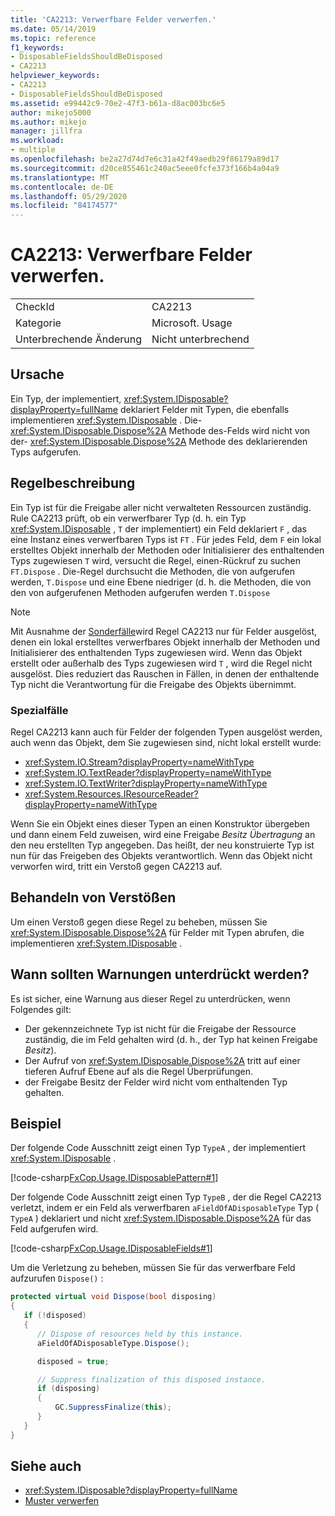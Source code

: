 ```yaml
---
title: 'CA2213: Verwerfbare Felder verwerfen.'
ms.date: 05/14/2019
ms.topic: reference
f1_keywords:
- DisposableFieldsShouldBeDisposed
- CA2213
helpviewer_keywords:
- CA2213
- DisposableFieldsShouldBeDisposed
ms.assetid: e99442c9-70e2-47f3-b61a-d8ac003bc6e5
author: mikejo5000
ms.author: mikejo
manager: jillfra
ms.workload:
- multiple
ms.openlocfilehash: be2a27d74d7e6c31a42f49aedb29f86179a89d17
ms.sourcegitcommit: d20ce855461c240ac5eee0fcfe373f166b4a04a9
ms.translationtype: MT
ms.contentlocale: de-DE
ms.lasthandoff: 05/29/2020
ms.locfileid: "84174577"
---
```

# <a name="ca2213-disposable-fields-should-be-disposed"></a>CA2213: Verwerfbare Felder verwerfen.

|||
|-|-|
|CheckId|CA2213|
|Kategorie|Microsoft. Usage|
|Unterbrechende Änderung|Nicht unterbrechend|

## <a name="cause"></a>Ursache

Ein Typ, der implementiert, <xref:System.IDisposable?displayProperty=fullName> deklariert Felder mit Typen, die ebenfalls implementieren <xref:System.IDisposable> . Die- <xref:System.IDisposable.Dispose%2A> Methode des-Felds wird nicht von der- <xref:System.IDisposable.Dispose%2A> Methode des deklarierenden Typs aufgerufen.

## <a name="rule-description"></a>Regelbeschreibung

Ein Typ ist für die Freigabe aller nicht verwalteten Ressourcen zuständig. Rule CA2213 prüft, ob ein verwerfbarer Typ (d. h. ein Typ <xref:System.IDisposable> , `T` der implementiert) ein Feld deklariert `F` , das eine Instanz eines verwerfbaren Typs ist `FT` . Für jedes Feld, dem `F` ein lokal erstelltes Objekt innerhalb der Methoden oder Initialisierer des enthaltenden Typs zugewiesen `T` wird, versucht die Regel, einen-Rückruf zu suchen `FT.Dispose` . Die-Regel durchsucht die Methoden, die von aufgerufen werden, `T.Dispose` und eine Ebene niedriger (d. h. die Methoden, die von den von aufgerufenen Methoden aufgerufen werden `T.Dispose`

> [!NOTE]
> Mit Ausnahme der [Sonderfälle](#special-cases)wird Regel CA2213 nur für Felder ausgelöst, denen ein lokal erstelltes verwerfbares Objekt innerhalb der Methoden und Initialisierer des enthaltenden Typs zugewiesen wird. Wenn das Objekt erstellt oder außerhalb des Typs zugewiesen wird `T` , wird die Regel nicht ausgelöst. Dies reduziert das Rauschen in Fällen, in denen der enthaltende Typ nicht die Verantwortung für die Freigabe des Objekts übernimmt.

### <a name="special-cases"></a>Spezialfälle

Regel CA2213 kann auch für Felder der folgenden Typen ausgelöst werden, auch wenn das Objekt, dem Sie zugewiesen sind, nicht lokal erstellt wurde:

- <xref:System.IO.Stream?displayProperty=nameWithType>
- <xref:System.IO.TextReader?displayProperty=nameWithType>
- <xref:System.IO.TextWriter?displayProperty=nameWithType>
- <xref:System.Resources.IResourceReader?displayProperty=nameWithType>

Wenn Sie ein Objekt eines dieser Typen an einen Konstruktor übergeben und dann einem Feld zuweisen, wird eine Freigabe *Besitz Übertragung* an den neu erstellten Typ angegeben. Das heißt, der neu konstruierte Typ ist nun für das Freigeben des Objekts verantwortlich. Wenn das Objekt nicht verworfen wird, tritt ein Verstoß gegen CA2213 auf.

## <a name="how-to-fix-violations"></a>Behandeln von Verstößen

Um einen Verstoß gegen diese Regel zu beheben, müssen Sie <xref:System.IDisposable.Dispose%2A> für Felder mit Typen abrufen, die implementieren <xref:System.IDisposable> .

## <a name="when-to-suppress-warnings"></a>Wann sollten Warnungen unterdrückt werden?

Es ist sicher, eine Warnung aus dieser Regel zu unterdrücken, wenn Folgendes gilt:

- Der gekennzeichnete Typ ist nicht für die Freigabe der Ressource zuständig, die im Feld gehalten wird (d. h., der Typ hat keinen Freigabe *Besitz*).
- Der Aufruf von <xref:System.IDisposable.Dispose%2A> tritt auf einer tieferen Aufruf Ebene auf als die Regel Überprüfungen.
- der Freigabe Besitz der Felder wird nicht vom enthaltenden Typ gehalten.

## <a name="example"></a>Beispiel

Der folgende Code Ausschnitt zeigt einen Typ `TypeA` , der implementiert <xref:System.IDisposable> .

[!code-csharp[FxCop.Usage.IDisposablePattern#1](../code-quality/codesnippet/CSharp/ca2213-disposable-fields-should-be-disposed_1.cs)]

Der folgende Code Ausschnitt zeigt einen Typ `TypeB` , der die Regel CA2213 verletzt, indem er ein Feld als verwerfbaren `aFieldOfADisposableType` Typ ( `TypeA` ) deklariert und nicht <xref:System.IDisposable.Dispose%2A> für das Feld aufgerufen wird.

[!code-csharp[FxCop.Usage.IDisposableFields#1](../code-quality/codesnippet/CSharp/ca2213-disposable-fields-should-be-disposed_2.cs)]

Um die Verletzung zu beheben, müssen Sie für das verwerfbare Feld aufzurufen `Dispose()` :

```csharp
protected virtual void Dispose(bool disposing)
{
   if (!disposed)
   {
      // Dispose of resources held by this instance.
      aFieldOfADisposableType.Dispose();

      disposed = true;

      // Suppress finalization of this disposed instance.
      if (disposing)
      {
          GC.SuppressFinalize(this);
      }
   }
}
```

## <a name="see-also"></a>Siehe auch

- <xref:System.IDisposable?displayProperty=fullName>
- [Muster verwerfen](/dotnet/standard/design-guidelines/dispose-pattern)
